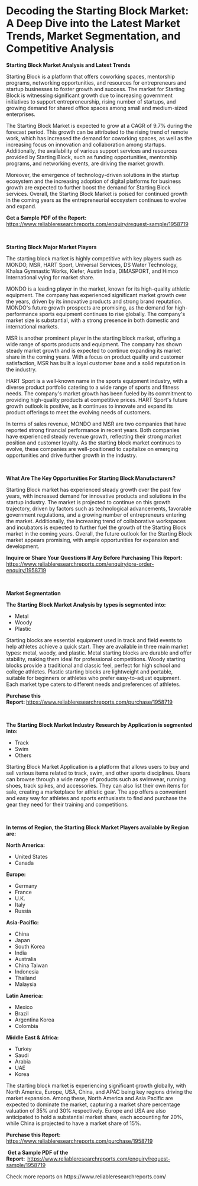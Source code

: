 <p><h1>Decoding the Starting Block Market: A Deep Dive into the Latest Market Trends, Market Segmentation, and Competitive Analysis</h1></p><p><strong>Starting Block Market Analysis and Latest Trends</strong></p>
<p><p>Starting Block is a platform that offers coworking spaces, mentorship programs, networking opportunities, and resources for entrepreneurs and startup businesses to foster growth and success. The market for Starting Block is witnessing significant growth due to increasing government initiatives to support entrepreneurship, rising number of startups, and growing demand for shared office spaces among small and medium-sized enterprises.</p><p>The Starting Block Market is expected to grow at a CAGR of 9.7% during the forecast period. This growth can be attributed to the rising trend of remote work, which has increased the demand for coworking spaces, as well as the increasing focus on innovation and collaboration among startups. Additionally, the availability of various support services and resources provided by Starting Block, such as funding opportunities, mentorship programs, and networking events, are driving the market growth.</p><p>Moreover, the emergence of technology-driven solutions in the startup ecosystem and the increasing adoption of digital platforms for business growth are expected to further boost the demand for Starting Block services. Overall, the Starting Block Market is poised for continued growth in the coming years as the entrepreneurial ecosystem continues to evolve and expand.</p></p>
<p><strong>Get a Sample PDF of the Report:&nbsp;</strong> <a href="https://www.reliableresearchreports.com/enquiry/request-sample/1958719">https://www.reliableresearchreports.com/enquiry/request-sample/1958719</a></p>
<p>&nbsp;</p>
<p><strong>Starting Block Major Market Players</strong></p>
<p><p>The starting block market is highly competitive with key players such as MONDO, MSR, HART Sport, Universal Services, DS Water Technology, Khalsa Gymnastic Works, Kiefer, Austin India, DIMASPORT, and Himco International vying for market share. </p><p>MONDO is a leading player in the market, known for its high-quality athletic equipment. The company has experienced significant market growth over the years, driven by its innovative products and strong brand reputation. MONDO's future growth prospects are promising, as the demand for high-performance sports equipment continues to rise globally. The company's market size is substantial, with a strong presence in both domestic and international markets.</p><p>MSR is another prominent player in the starting block market, offering a wide range of sports products and equipment. The company has shown steady market growth and is expected to continue expanding its market share in the coming years. With a focus on product quality and customer satisfaction, MSR has built a loyal customer base and a solid reputation in the industry.</p><p>HART Sport is a well-known name in the sports equipment industry, with a diverse product portfolio catering to a wide range of sports and fitness needs. The company's market growth has been fueled by its commitment to providing high-quality products at competitive prices. HART Sport's future growth outlook is positive, as it continues to innovate and expand its product offerings to meet the evolving needs of customers.</p><p>In terms of sales revenue, MONDO and MSR are two companies that have reported strong financial performance in recent years. Both companies have experienced steady revenue growth, reflecting their strong market position and customer loyalty. As the starting block market continues to evolve, these companies are well-positioned to capitalize on emerging opportunities and drive further growth in the industry.</p></p>
<p>&nbsp;</p>
<p><strong>What Are The Key Opportunities For Starting Block Manufacturers?</strong></p>
<p><p>Starting Block market has experienced steady growth over the past few years, with increased demand for innovative products and solutions in the startup industry. The market is projected to continue on this growth trajectory, driven by factors such as technological advancements, favorable government regulations, and a growing number of entrepreneurs entering the market. Additionally, the increasing trend of collaborative workspaces and incubators is expected to further fuel the growth of the Starting Block market in the coming years. Overall, the future outlook for the Starting Block market appears promising, with ample opportunities for expansion and development.</p></p>
<p><strong>Inquire or Share Your Questions If Any Before Purchasing This Report:</strong> <a href="https://www.reliableresearchreports.com/enquiry/pre-order-enquiry/1958719">https://www.reliableresearchreports.com/enquiry/pre-order-enquiry/1958719</a></p>
<p>&nbsp;</p>
<p><strong>Market Segmentation</strong></p>
<p><strong>The Starting Block Market Analysis by types is segmented into:</strong></p>
<p><ul><li>Metal</li><li>Woody</li><li>Plastic</li></ul></p>
<p><p>Starting blocks are essential equipment used in track and field events to help athletes achieve a quick start. They are available in three main market types: metal, woody, and plastic. Metal starting blocks are durable and offer stability, making them ideal for professional competitions. Woody starting blocks provide a traditional and classic feel, perfect for high school and college athletes. Plastic starting blocks are lightweight and portable, suitable for beginners or athletes who prefer easy-to-adjust equipment. Each market type caters to different needs and preferences of athletes.</p></p>
<p><strong>Purchase this Report:&nbsp;</strong><a href="https://www.reliableresearchreports.com/purchase/1958719">https://www.reliableresearchreports.com/purchase/1958719</a></p>
<p>&nbsp;</p>
<p><strong>The Starting Block Market Industry Research by Application is segmented into:</strong></p>
<p><ul><li>Track</li><li>Swim</li><li>Others</li></ul></p>
<p><p>Starting Block Market Application is a platform that allows users to buy and sell various items related to track, swim, and other sports disciplines. Users can browse through a wide range of products such as swimwear, running shoes, track spikes, and accessories. They can also list their own items for sale, creating a marketplace for athletic gear. The app offers a convenient and easy way for athletes and sports enthusiasts to find and purchase the gear they need for their training and competitions.</p></p>
<p>&nbsp;</p>
<p><strong>In terms of Region, the Starting Block Market Players available by Region are:</strong></p>
<p>
    <p> <strong> North America: </strong>
        <ul>
            <li>United States</li>
            <li>Canada</li>
        </ul>
        </p> 
    <p> <strong> Europe: </strong>
        <ul>
            <li>Germany</li>
            <li>France</li>
            <li>U.K.</li>
            <li>Italy</li>
            <li>Russia</li>
        </ul>
        </p> 
    <p> <strong> Asia-Pacific: </strong>
        <ul>
            <li>China</li>
            <li>Japan</li>
            <li>South Korea</li>
            <li>India</li>
            <li>Australia</li>
            <li>China Taiwan</li>
            <li>Indonesia</li>
            <li>Thailand</li>
            <li>Malaysia</li>
        </ul>
        </p> 
    <p> <strong> Latin America: </strong>
        <ul>
            <li>Mexico</li>
            <li>Brazil</li>
            <li>Argentina Korea</li>
            <li>Colombia</li>
        </ul>
        </p> 
    <p> <strong> Middle East & Africa: </strong>
        <ul>
            <li>Turkey</li>
            <li>Saudi</li>
            <li>Arabia</li>
            <li>UAE</li>
            <li>Korea</li>
        </ul>
    </p>
    </p>
<p><p>The starting block market is experiencing significant growth globally, with North America, Europe, USA, China, and APAC being key regions driving the market expansion. Among these, North America and Asia Pacific are expected to dominate the market, capturing a market share percentage valuation of 35% and 30% respectively. Europe and USA are also anticipated to hold a substantial market share, each accounting for 20%, while China is projected to have a market share of 15%.</p></p>
<p><strong>Purchase this Report: </strong><a href="https://www.reliableresearchreports.com/purchase/1958719">https://www.reliableresearchreports.com/purchase/1958719</a></p>
<p>&nbsp;<strong>Get a Sample PDF of the Report:&nbsp;&nbsp;</strong><a href="https://www.reliableresearchreports.com/enquiry/request-sample/1958719">https://www.reliableresearchreports.com/enquiry/request-sample/1958719</a></p>
<p><strong></strong></p>
<p>Check more reports on https://www.reliableresearchreports.com/</p>